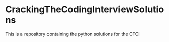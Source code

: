# CrackingTheCodingInterviewSolutions
This is a repository containing the python solutions for the CTCI
